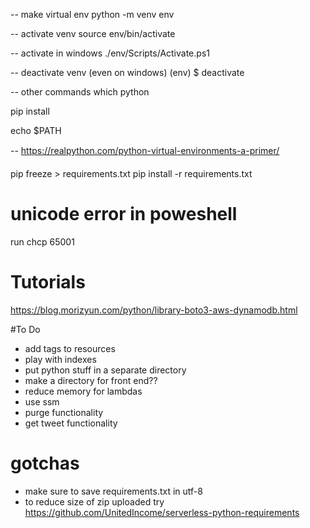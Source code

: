 -- make virtual env
python -m venv env

-- activate venv
source env/bin/activate

-- activate in windows
./env/Scripts/Activate.ps1


-- deactivate venv (even on windows)
(env) $ deactivate

-- other commands
which python

pip install <package>

echo $PATH

-- https://realpython.com/python-virtual-environments-a-primer/


pip freeze > requirements.txt
pip install -r requirements.txt


# unicode error in poweshell
run chcp 65001

# Tutorials
https://blog.morizyun.com/python/library-boto3-aws-dynamodb.html

#To Do
- add tags to resources
- play with indexes
- put python stuff in a separate directory
- make a directory for front end??
- reduce memory for lambdas
- use ssm
- purge functionality
- get tweet functionality

# gotchas
- make sure to save requirements.txt in utf-8
- to reduce size of zip uploaded try https://github.com/UnitedIncome/serverless-python-requirements